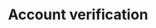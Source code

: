 ---
category: Honest user stories
extra:
- background:
  - '[Verifying contacts](https://docs.cryptpad.org/en/user_guide/security.html#verifying-contacts)
    in our docs'
  - There is no easy way to verify whether a CryptPad contact corresponds to the expected
    person. Profile pages contain the public key of the users, but they are not signed
    and hence spoofable.
  - '[_Safety number updates_](https://www.signal.org/blog/safety-number-updates/)
    on Signal''s blog'
- acceptance criteria:
  - Easy doable, both in-person and also over an off-band channel
  - User's should be encouraged to do this
title: Account verification
what: verify the identity of my contacts
who: activist
why: be sure that I share my sensitive documents with the right peers
tags: roadmap
link-to: contact-verification
id: account-verification
---